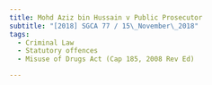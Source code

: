 ```yaml
---
title: Mohd Aziz bin Hussain v Public Prosecutor 
subtitle: "[2018] SGCA 77 / 15\_November\_2018"
tags:
  - Criminal Law
  - Statutory offences
  - Misuse of Drugs Act (Cap 185, 2008 Rev Ed)

---
```


